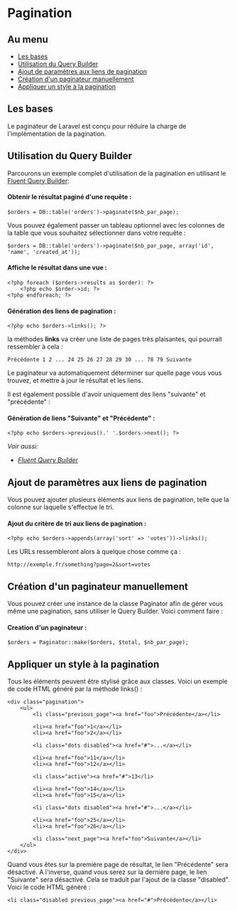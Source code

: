 # Pagination

## Au menu

- [Les bases](#the-basics)
- [Utilisation du Query Builder](#using-the-query-builder)
- [Ajout de paramètres aux liens de pagination](#appending-to-pagination-links)
- [Création d'un paginateur manuellement](#creating-paginators-manually)
- [Appliquer un style à la pagination](#pagination-styling)

<a name="the-basics"></a>
## Les bases

Le paginateur de Laravel est conçu pour réduire la charge de l'implémentation de la pagination.

<a name="using-the-query-builder"></a>
## Utilisation du Query Builder

Parcourons un exemple complet d'utilisation de la pagination en utilisant le [Fluent Query Builder](/docs/3/database/fluent):

#### Obtenir le résultat paginé d'une requête :

    $orders = DB::table('orders')->paginate($nb_par_page);

Vous pouvez également passer un tableau optionnel avec les colonnes de la table que vous souhaitez sélectionner dans votre requête :

    $orders = DB::table('orders')->paginate($nb_par_page, array('id', 'name', 'created_at'));

#### Affiche le résultat dans une vue :

    <?php foreach ($orders->results as $order): ?>
        <?php echo $order->id; ?>
    <?php endforeach; ?>

#### Génération des liens de pagination :

    <?php echo $orders->links(); ?>

la méthodes **links** va créer une liste de pages très plaisantes, qui pourrait ressembler à cela :

    Précédente 1 2 ... 24 25 26 27 28 29 30 ... 78 79 Suivante

Le paginateur va automatiquement déterminer sur quelle page vous vous trouvez, et mettre à jour le résultat et les liens.

Il est également possible d'avoir uniquement des liens "suivante" et "précédente" :

#### Génération de liens "Suivante" et "Précédente" :

    <?php echo $orders->previous().' '.$orders->next(); ?>

*Voir aussi:*

- *[Fluent Query Builder](/docs/3/database/fluent)*

<a name="appending-to-pagination-links"></a>
## Ajout de paramètres aux liens de pagination

Vous pouvez ajouter plusieurs éléments aux liens de pagination, telle que la colonne sur laquelle s'effectue le tri.

#### Ajout du critère de tri aux liens de pagination :

    <?php echo $orders->appends(array('sort' => 'votes'))->links();

Les URLs ressembleront alors à quelque chose comme ça :

    http://exemple.fr/something?page=2&sort=votes

<a name="creating-paginators-manually"></a>
## Création d'un paginateur manuellement

Vous pouvez créer une instance de la classe Paginator afin de gérer vous même une pagination, sans utiliser le Query Builder. Voici comment faire :

#### Creation d'un paginateur :

    $orders = Paginator::make($orders, $total, $nb_par_page);

<a name="pagination-styling"></a>
## Appliquer un style à la pagination

Tous les éléments peuvent être stylisé grâce aux classes. Voici un exemple de code HTML généré par la méthode links() :

    <div class="pagination">
        <ul>
            <li class="previous_page"><a href="foo">Précédente</a></li>

            <li><a href="foo">1</a></li>
            <li><a href="foo">2</a></li>

            <li class="dots disabled"><a href="#">...</a></li>

            <li><a href="foo">11</a></li>
            <li><a href="foo">12</a></li>

            <li class="active"><a href="#">13</li>

            <li><a href="foo">14</a></li>
            <li><a href="foo">15</a></li>

            <li class="dots disabled"><a href="#">...</a></li>

            <li><a href="foo">25</a></li>
            <li><a href="foo">26</a></li>

            <li class="next_page"><a href="foo">Suivante</a></li>
        </ul>
    </div>

Quand vous êtes sur la première page de résultat, le lien "Précédente" sera désactivé. A l'inverse, quand vous serez sur la dernière page, le lien "Suivante" sera désactivé. Cela se traduit par l'ajout de la classe "disabled". Voici le code HTML généré :

    <li class="disabled previous_page"><a href="#">Précédente</a></li>
